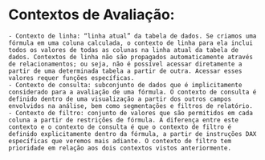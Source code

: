 # Contextos de Avaliação:

    - Contexto de linha: “linha atual” da tabela de dados. Se criamos uma fórmula em uma coluna calculada, o contexto de linha para ela inclui todos os valores de todas as colunas na linha atual da tabela de dados. Contextos de linha não são propagados automaticamente através de relacionamentos; ou seja, não é possível acessar diretamente a partir de uma determinada tabela a partir de outra. Acessar esses valores requer funções específicas.
    - Contexto de consulta: subconjunto de dados que é implicitamente considerado para a avaliação de uma fórmula. O contexto de consulta é definido dentro de uma visualização a partir dos outros campos envolvidos na análise, bem como segmentações e filtros de relatório.
    - Contexto de filtro: conjunto de valores que são permitidos em cada coluna a partir de restrições de fórmula. A diferença entre este contexto e o contexto de consulta é que o contexto de filtro é definido explicitamente dentro da fórmula, a partir de instruções DAX específicas que veremos mais adiante. O contexto de filtro tem prioridade em relação aos dois contextos vistos anteriormente.
